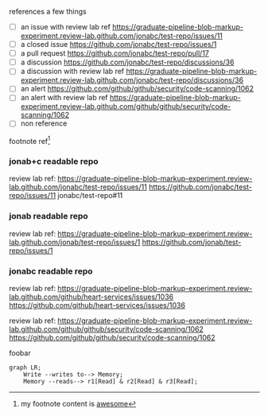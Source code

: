references a few things
- [ ] an issue with review lab ref https://graduate-pipeline-blob-markup-experiment.review-lab.github.com/jonabc/test-repo/issues/11
- [ ] a closed issue https://github.com/jonabc/test-repo/issues/1
- [ ] a pull request  https://github.com/jonabc/test-repo/pull/17
- [ ] a discussion https://github.com/jonabc/test-repo/discussions/36
- [ ] a discussion with review lab ref https://graduate-pipeline-blob-markup-experiment.review-lab.github.com/jonabc/test-repo/discussions/36
- [ ] an alert https://github.com/github/github/security/code-scanning/1062
- [ ] an alert with review lab ref https://graduate-pipeline-blob-markup-experiment.review-lab.github.com/github/github/security/code-scanning/1062
- [ ] non reference

footnote ref[^1]

### jonab+c readable repo
review lab ref: https://graduate-pipeline-blob-markup-experiment.review-lab.github.com/jonabc/test-repo/issues/11
https://github.com/jonabc/test-repo/issues/11
jonabc/test-repo#11

### jonab readable repo
review lab ref: https://graduate-pipeline-blob-markup-experiment.review-lab.github.com/jonab/test-repo/issues/1
https://github.com/jonab/test-repo/issues/1

### jonabc readable repo
review lab ref: https://graduate-pipeline-blob-markup-experiment.review-lab.github.com/github/heart-services/issues/1036
https://github.com/github/heart-services/issues/1036

review lab ref: https://graduate-pipeline-blob-markup-experiment.review-lab.github.com/github/github/security/code-scanning/1062
https://github.com/github/github/security/code-scanning/1062

foobar

```mermaid
graph LR;
    Write --writes to--> Memory;
    Memory --reads--> r1[Read] & r2[Read] & r3[Read];
```

[^1]: my footnote content is <a href="https://github.com/jonabc">awesome</a>
